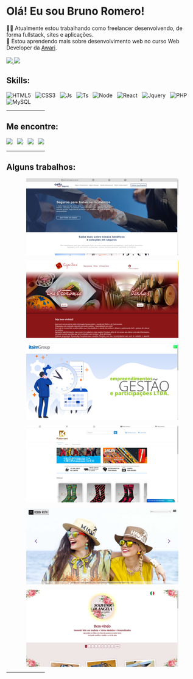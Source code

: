 # Olá! Eu sou Bruno Romero!

👨‍💻 Atualmente estou trabalhando como freelancer desenvolvendo, de forma fullstack, sites e aplicações.<br>
📜 Estou aprendendo mais sobre desenvolvimento web no curso Web Developer da <a href="https://awari.com.br/" target="_blank">Awari</a>.
<br><br>
  <a href="https://github.com/brunobromero">
  <img src="https://github-readme-stats.vercel.app/api?username=brunobromero&show_icons=true&count_private=true&theme=vue">
  <img src="https://github-readme-stats.vercel.app/api/top-langs/?username=brunobromero&layout=compact&theme=vue">
  </a>
## Skills:
  <div style="display:inline-block">
    <img title="HTML5" height="60px" src="https://cdn.jsdelivr.net/gh/devicons/devicon/icons/html5/html5-original-wordmark.svg">&nbsp;&nbsp;
    <img title="CSS3" height="60px" src="https://cdn.jsdelivr.net/gh/devicons/devicon/icons/css3/css3-original-wordmark.svg">&nbsp;&nbsp;
    <img title="Js" height="60px" src="https://cdn.jsdelivr.net/gh/devicons/devicon/icons/javascript/javascript-original.svg">&nbsp;&nbsp;
    <img title="Ts" height="60px" src="https://cdn.jsdelivr.net/gh/devicons/devicon/icons/typescript/typescript-original.svg">&nbsp;&nbsp;
    <img title="Node" height="60px" src="https://cdn.jsdelivr.net/gh/devicons/devicon/icons/nodejs/nodejs-original.svg">&nbsp;&nbsp;
    <img title="React" height="60px" src="https://cdn.jsdelivr.net/gh/devicons/devicon/icons/react/react-original.svg">&nbsp;&nbsp;
    <img title="Jquery" height="60px" src="https://cdn.jsdelivr.net/gh/devicons/devicon/icons/jquery/jquery-original-wordmark.svg">&nbsp;&nbsp;
    <img title="PHP" height="60px" src="https://cdn.jsdelivr.net/gh/devicons/devicon/icons/php/php-original.svg">&nbsp;&nbsp;
    <img title="MySQL" height="60px" src="https://cdn.jsdelivr.net/gh/devicons/devicon/icons/mysql/mysql-original-wordmark.svg">
  </div>
  <hr width="20%">
  
  ## Me encontre:
  <div>
    <a href="https://api.whatsapp.com/send?phone=5511941869797" title="Me chame no Whatsapp" target="_blank"><img height="25px" src="https://img.shields.io/badge/WhatsApp-25D366?style=for-the-     badge&logo=whatsapp&logoColor=white"></a>&nbsp;&nbsp;
  <a href="mailto:brunoromero@gmail.com" title="Me mande um Gmail" target="_blank"><img height="25px" src="https://img.shields.io/badge/Gmail-D14836?style=for-the-badge&logo=gmail&logoColor=white"></a>&nbsp;&nbsp;
  <a href="https://www.linkedin.com/in/bruno-romero-a685aa55/" title="Me encontre no Linkedin" target="_blank"><img height="25px" src="https://img.shields.io/badge/LinkedIn-0077B5?style=for-the-badge&logo=linkedin&logoColor=white"></a>&nbsp;&nbsp;
   <a href="https://www.instagram.com/brunobromero/" title="Me encontre no Instagram" target="_blank"><img height="25px" src="https://img.shields.io/badge/Instagram-E4405F?style=for-the-badge&logo=instagram&logoColor=white"></a>&nbsp;&nbsp;
  </div>
   <hr width="20%">
   
## Alguns trabalhos:

<p align="center"><a href="http://www.aelloseguros.com.br/" target="_blank"><kbd><img align="center" title="Aello" width="400px" src="https://github.com/brunobromero/brunobromero/blob/main/aello.png"></kbd></a></p>
<p align="center"><a href="https://www.cinquesensi.com.br/" target="_blank"><kbd><img align="center" title="Cinque Sensi" width="400px" src="https://github.com/brunobromero/brunobromero/blob/main/cinque.png"></kbd></a></p>
<p align="center"><a href="https://www.itaimgroup.com.br/" target="_blank"><kbd><img align="center" title="Itaim Group" width="400px" src="https://github.com/brunobromero/brunobromero/blob/main/itaim.png"></kbd></a></p>
<p align="center"><a href="https://www.katarzze.com/" target="_blank"><kbd><img align="center" title="Katarzze" width="400px" src="https://github.com/brunobromero/brunobromero/blob/main/katarzze.png"></kbd></a></p>
<p align="center"><a href="https://www.robin-ruth.com.br/" target="_blank"><kbd><img align="center" title="Robin-Ruth Brasil" width="400px" src="https://github.com/brunobromero/brunobromero/blob/main/robin.png"></kbd></a></p>
<p align="center"><a href="https://souvenirdiangela.com.br/" target="_blank"><kbd><img align="center" title="Souvenir Di Angela" width="400px" src="https://github.com/brunobromero/brunobromero/blob/main/souvenir.png"></kbd></a></p>
 
<hr width="20%">
